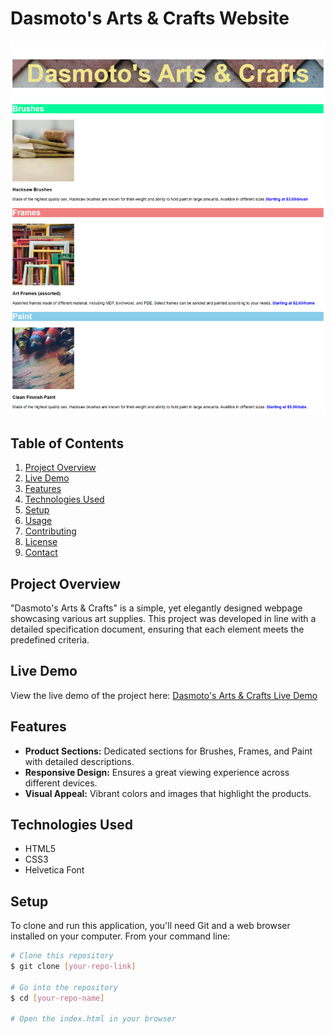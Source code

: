 # Dasmoto's Arts & Crafts Website

![Website Screenshot](website_screenshot.png)

## Table of Contents
1. [Project Overview](#project-overview)
2. [Live Demo](#live-demo)
3. [Features](#features)
4. [Technologies Used](#technologies-used)
5. [Setup](#setup)
6. [Usage](#usage)
7. [Contributing](#contributing)
8. [License](#license)
9. [Contact](#contact)

## Project Overview
"Dasmoto's Arts & Crafts" is a simple, yet elegantly designed webpage showcasing various art supplies. This project was developed in line with a detailed specification document, ensuring that each element meets the predefined criteria.

## Live Demo
View the live demo of the project here: [Dasmoto's Arts & Crafts Live Demo](https://joecode22.github.io/Dasmotos-Arts-and-Crafts/)

## Features
- **Product Sections:** Dedicated sections for Brushes, Frames, and Paint with detailed descriptions.
- **Responsive Design:** Ensures a great viewing experience across different devices.
- **Visual Appeal:** Vibrant colors and images that highlight the products.

## Technologies Used
- HTML5
- CSS3
- Helvetica Font

## Setup
To clone and run this application, you'll need Git and a web browser installed on your computer. From your command line:

```bash
# Clone this repository
$ git clone [your-repo-link]

# Go into the repository
$ cd [your-repo-name]

# Open the index.html in your browser

